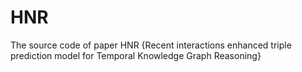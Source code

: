 # HNR
The source code of paper HNR {Recent interactions enhanced triple prediction model for Temporal Knowledge Graph Reasoning}
